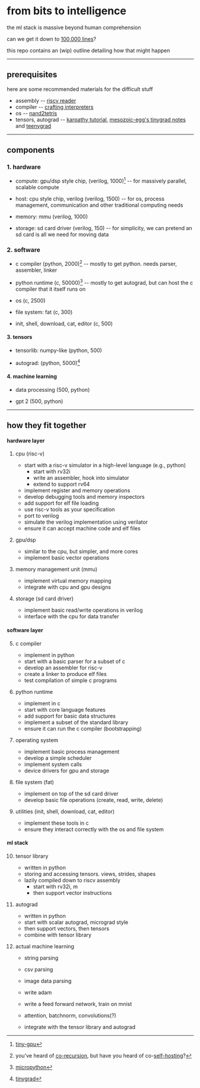 # from bits to intelligence

the ml stack is massive beyond human comprehension

can we get it down to [100,000 lines](https://supaiku.com/from-bits-to-intelligence)?

this repo contains an (wip) outline detailing how that might happen

---

## prerequisites

here are some recommended materials for the difficult stuff

- assembly -- [riscv reader](http://riscvbook.com/)
- compiler -- [crafting interpreters](https://craftinginterpreters.com/)
- os -- [nand2tetris](https://www.nand2tetris.org/)
- tensors, autograd -- [karpathy tutorial](https://www.youtube.com/watch?v=vmj-3s1tku0), [mesozoic-egg's tinygrad notes](https://github.com/mesozoic-egg/tinygrad-notes) and [teenygrad](https://github.com/tinygrad/teenygrad)

---

## components

### 1. hardware

- compute: gpu/dsp style chip, (verilog, 1000)[^1] -- for massively parallel, scalable compute

- host: cpu style chip, verilog (verilog, 1500) -- for os, process management, communication and other traditional computing needs

- memory: mmu (verilog, 1000)

- storage: sd card driver (verilog, 150) -- for simplicity, we can pretend an sd card is all we need for moving data

### 2. software

- c compiler (python, 2000)[^2] -- mostly to get python. needs parser, assembler, linker

- python runtime (c, 50000)[^3] -- mostly to get autograd, but can host the c compiler that it itself runs on

- os (c, 2500) 

- file system: fat (c, 300)

- init, shell, download, cat, editor (c, 500)


#### 3. tensors

- tensorlib: numpy-like (python, 500)

- autograd: (python, 5000)[^4]

#### 4. machine learning

- data processing (500, python)

- gpt 2 (500, python)


---

## how they fit together

#### hardware layer

1. cpu (risc-v)
    - start with a risc-v simulator in a high-level language (e.g., python)
        - start with rv32i
        - write an assembler, hook into simulator
        - extend to support rv64
    - implement register and memory operations
    - develop debugging tools and memory inspectors
    - add support for elf file loading
    - use risc-v tools as your specification
    - port to verilog
    - simulate the verilog implementation using verilator
    - ensure it can accept machine code and elf files

2. gpu/dsp
   - similar to the cpu, but simpler, and more cores
   - implement basic vector operations

3. memory management unit (mmu)
   - implement virtual memory mapping
   - integrate with cpu and gpu designs

4. storage (sd card driver)
   - implement basic read/write operations in verilog
   - interface with the cpu for data transfer

#### software layer

5. c compiler
   - implement in python
   - start with a basic parser for a subset of c
   - develop an assembler for risc-v
   - create a linker to produce elf files
   - test compilation of simple c programs

6. python runtime
   - implement in c
   - start with core language features
   - add support for basic data structures
   - implement a subset of the standard library
   - ensure it can run the c compiler (bootstrapping)

7. operating system
   - implement basic process management
   - develop a simple scheduler
   - implement system calls
   - device drivers for gpu and storage

8. file system (fat)
   - implement on top of the sd card driver
   - develop basic file operations (create, read, write, delete)

9. utilities (init, shell, download, cat, editor)
   - implement these tools in c
   - ensure they interact correctly with the os and file system

#### ml stack

10. tensor library
    - written in python
    - storing and accessing tensors. views, strides, shapes
    - lazily compiled down to riscv assembly
        - start with rv32i, m
        - then support vector instructions

11. autograd
    - written in python
    - start with scalar autograd, micrograd style
    - then support vectors, then tensors
    - combine with tensor library

12. actual machine learning
    - string parsing
    - csv parsing
    - image data parsing

    - write adam 
    - write a feed forward network, train on mnist
    - attention, batchnorm, convolutions(?)
    - integrate with the tensor library and autograd

[^1]: [tiny-gpu](https://github.com/adam-maj/tiny-gpu)

[^2]: you've heard of [co-recursion](https://en.wikipedia.org/wiki/corecursion#:~:text=put%19simply%2c%20corecursive%20algorithms%20use,produce%20further%20bits%20of%20data.), but have you heard of co-[self-hosting](https://en.wikipedia.org/wiki/self-hosting_(compilers))?

[^3]: [micropython](https://github.com/micropython/micropython)

[^4]: [tinygrad](https://github.com/tinygrad/tinygrad)
